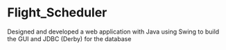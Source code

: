 # Flight_Scheduler
Designed and developed a web application with Java using Swing to build the GUI and JDBC (Derby) for the database
